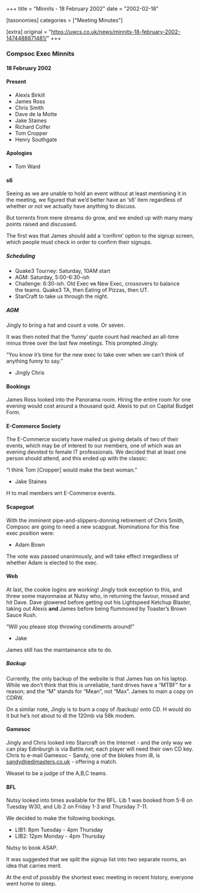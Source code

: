 +++
title = "Minnits - 18 February 2002"
date = "2002-02-18"

[taxonomies]
categories = ["Meeting Minutes"]

[extra]
original = "https://uwcs.co.uk/news/minnits-18-february-2002-1474488871481/"
+++

### Compsoc Exec Minnits

#### 18 February 2002

#### Present

  - Alexis Birkill
  - James Ross
  - Chris Smith
  - Dave de la Motte
  - Jake Staines
  - Richard Colfer
  - Tom Cropper
  - Henry Southgate

#### Apologies

  - Tom Ward

#### s6

Seeing as we are unable to hold an event without at least mentioning it in the meeting, we figured that we’d better have an ‘s6’ item regardless of whether or not we actually have anything to discuss.

But torrents from mere streams do grow, and we ended up with many many points raised and discussed.

The first was that James should add a ‘confirm’ option to the signup screen, which people must check in order to confirm their signups.

##### Scheduling

  - Quake3 Tourney: Saturday, 10AM start
  - AGM: Saturday, 5:00-6:30-ish
  - Challenge: 6:30-ish. Old Exec ~~vs~~ New Exec, crossovers to balance  
    the teams. Quake3 TA, then Eating of Pizzas, then UT.
  - StarCraft to take us through the night.

##### AGM

Jingly to bring a hat and count a vote. Or seven.

It was then noted that the ‘funny’ quote count had reached an all-time minus three over the last few meetings. This prompted Jingly.

“You know it’s time for the new exec to take over when we can’t think of anything funny to say.”

  - Jingly Chris

#### Bookings

James Ross looked into the Panorama room. Hiring the entire room for one evening would cost around a thousand quid. Alexis to put on Capital Budget Form.

#### E-Commerce Society

The E-Commerce society have mailed us giving details of two of their events, which may be of interest to our members, one of which was an evening devoted to female IT professionals. We decided that at least one person should attend, and this ended up with the classic:

“I think Tom \[Cropper\] would make the best woman.”

  - Jake Staines

H to mail members wrt E-Commerce events.

#### Scapegoat

With the imminent pipe-and-slippers-donning retirement of Chris Smith, Compsoc are going to need a new scapgoat. Nominations for this fine  
exec position were:

  - Adam Bown

The vote was passed unanimously, and will take effect irregardless of whether Adam is elected to the exec.

#### Web

At last, the cookie logins are working\! Jingly took exception to this, and threw some mayonnaise at Nutsy who, in returning the favour, missed and hit Dave. Dave glowered before getting out his Lightspeed Ketchup Blaster, taking out Alexis **and** James before being flummoxed by Toaster’s Brown Sauce Rush.

“Will you please stop throwing condiments around\!”

  - Jake

James still has the maintainance site to do.

##### Backup

Currently, the only backup of the website is that James has on his laptop. While we don’t think that this is unreliable, hard drives have a “MTBF” for a reason; and the “M” stands for “Mean”, not “Max”. James to main a copy on CDRW.

On a similar note, Jingly is to burn a copy of /backup/ onto CD. H would do it but he’s not about to dl the 120mb via 56k modem.

#### Gamesoc

Jingly and Chris looked into Starcraft on the Internet - and the only way we can play Edinburgh is via Battle.net; each player will need their own CD key. Chris to e-mail Gamesoc - Sandy, one of the blokes from i8, is sandy@jedimasters.co.uk - offering a match.

Weasel to be a judge of the A,B,C teams.

#### BFL

Nutsy looked into times available for the BFL. Lib 1 was booked from 5-8 on Tuesday W30, and Lib 2 on Friday 1-3 and Thursday 7-11.

We decided to make the following bookings.

  - LIB1: 8pm Tuesday - 4pm Thursday
  - LIB2: 12pm Monday - 4pm Thursday

Nutsy to book ASAP.

It was suggested that we split the signup list into two separate rooms, an idea that carries merit.

At the end of possibly the shortest exec meeting in recent history, everyone went home to sleep.
